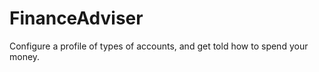 FinanceAdviser
==============

Configure a profile of types of accounts, and get told how to spend your money. 